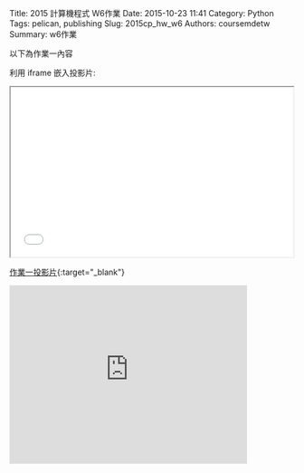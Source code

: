 Title: 2015 計算機程式 W6作業
Date: 2015-10-23 11:41
Category: Python
Tags: pelican, publishing
Slug: 2015cp_hw_w6
Authors: coursemdetw
Summary: w6作業

以下為作業一內容

利用 iframe 嵌入投影片:

<iframe src="40423144_cp_w6_p.html" width="500" height="300"></iframe>

[作業一投影片](40423144_cp_w6_p.html){:target="_blank"}

<iframe width="420" height="315" src="https://www.youtube.com/embed/xWzlwGVQ6_Q" frameborder="0" allowfullscreen></iframe>